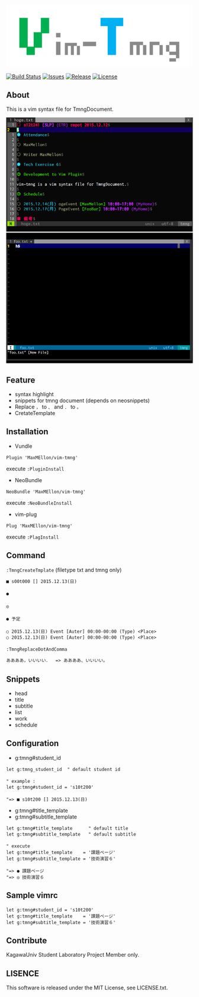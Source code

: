 <p align="center">
  <img src="https://raw.githubusercontent.com/MaxMEllon/demos/master/logo_vim_tmng.png">
</p>

[![Build Status](https://travis-ci.org/MaxMEllon/vim-tmng.svg?branch=master)](https://travis-ci.org/MaxMEllon/vim-tmng)
[![Issues](http://img.shields.io/github/issues/MaxMEllon/vim-tmng.svg)](https://github.com/MaxMellon/vim-tmng/issues)
[![Release](https://img.shields.io/github/release/MaxMEllon/vim-tmng.svg)](https://github.com/MaxMEllon/vim-tmng/releases/latest)
[![License](https://img.shields.io/github/license/MaxMEllon/vim-tmng.svg)](https://github.com/MaxMEllon/vim-tmng/blob/master/LICENSE.txt)

## About

This is a vim syntax file for TmngDocument.

![demo1](https://raw.githubusercontent.com/MaxMEllon/demos/master/vim_tmng.png)
![demo2](https://raw.githubusercontent.com/MaxMEllon/demos/master/vim_tmng_anime.gif)

## Feature

- syntax highlight
- snippets for tmng document (depends on neosnippets)
- Replace `，` to `、` and `．` to `。`
- CretateTemplate

## Installation

- Vundle

```vim
Plugin 'MaxMEllon/vim-tmng'
```

execute `:PluginInstall`

- NeoBundle

```vim
NeoBundle 'MaxMEllon/vim-tmng'
```

execute `:NeoBundleInstall`

- vim-plug

```vim
Plug 'MaxMEllon/vim-tmng'
```

execute `:PlagInstall`

## Command

`:TmngCreateTmplate`   (filetype txt and tmng only)

```txt
■ s00t000 [] 2015.12.13(日)

● 

◎ 

● 予定

○ 2015.12.13(日) Event [Auter] 00:00-00:00 (Type) <Place>
○ 2015.12.13(日) Event [Auter] 00:00-00:00 (Type) <Place>
```

`:TmngReplaceDotAndComma`

```txt
ああああ，いいいい．  => ああああ、いいいい。
```

## Snippets

- head
- title
- subtitle
- list
- work
- schedule


## Configuration

- g:tmng#student_id

```vim
let g:tmng_student_id  " default student id

" example :
let g:tmng#student_id = 's10t200'

"=> ■ s10t200 [] 2015.12.13(日)
```

- g:tmng#title_template
- g:tmng#subtitle_template

```vim
let g:tmng#title_template      " default title
let g:tmng#subtitle_template   " default subtitle

" execute
let g:tmng#title_template    = '課題ページ'
let g:tmng#subtitle_template = '技術演習６'

"=> ● 課題ページ
"=> ◎ 技術演習６
```

## Sample vimrc

```vim
let g:tmng#student_id = 's10t200'
let g:tmng#title_template    = '課題ページ'
let g:tmng#subtitle_template = '技術演習６'
```

## Contribute

KagawaUniv Student Laboratory Project Member only.

## LISENCE

This software is released under the MIT License, see LICENSE.txt.
